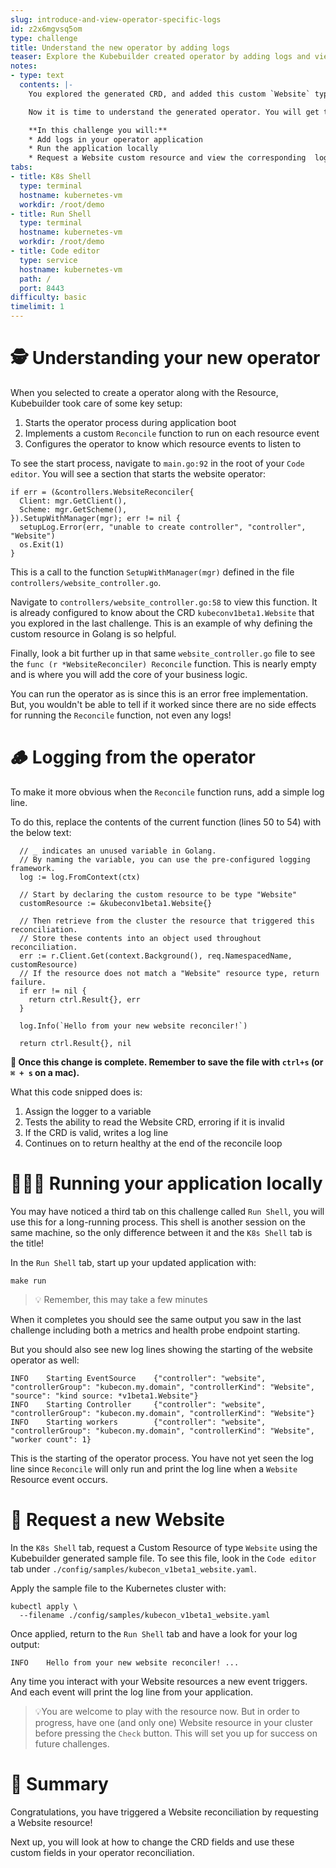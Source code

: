 ```yaml
---
slug: introduce-and-view-operator-specific-logs
id: z2x6mgvsq5om
type: challenge
title: Understand the new operator by adding logs
teaser: Explore the Kubebuilder created operator by adding logs and viewing them.
notes:
- type: text
  contents: |-
    You explored the generated CRD, and added this custom `Website` type to your cluster.

    Now it is time to understand the generated operator. You will get to see your application respond to a request for a Website custom resource.

    **In this challenge you will:**
    * Add logs in your operator application
    * Run the application locally
    * Request a Website custom resource and view the corresponding  logs
tabs:
- title: K8s Shell
  type: terminal
  hostname: kubernetes-vm
  workdir: /root/demo
- title: Run Shell
  type: terminal
  hostname: kubernetes-vm
  workdir: /root/demo
- title: Code editor
  type: service
  hostname: kubernetes-vm
  path: /
  port: 8443
difficulty: basic
timelimit: 1
---
```


🕵️ Understanding your new operator
==============

When you selected to create a operator along with the Resource, Kubebuilder took care of some key setup:

1. Starts the operator process during application boot
1. Implements a custom `Reconcile` function to run on each resource event
1. Configures the operator to know which resource events to listen to

To see the start process, navigate to `main.go:92` in the root of your `Code editor`. You will see a section that starts the website operator:

```
if err = (&controllers.WebsiteReconciler{
  Client: mgr.GetClient(),
  Scheme: mgr.GetScheme(),
}).SetupWithManager(mgr); err != nil {
  setupLog.Error(err, "unable to create controller", "controller", "Website")
  os.Exit(1)
}
```

This is a call to the function `SetupWithManager(mgr)`  defined in the file `controllers/website_controller.go`.

Navigate to `controllers/website_controller.go:58` to view this function. It is already configured to know about the CRD `kubeconv1beta1.Website` that you explored in the last challenge. This is an example of why defining the custom resource in Golang is so helpful.

Finally, look a bit further up in that same `website_controller.go` file to see the `func (r *WebsiteReconciler) Reconcile` function. This is nearly empty and is where you will add the core of your business logic.

You can run the operator as is since this is an error free implementation. But, you wouldn't be able to tell if it worked since there are no side effects for running the `Reconcile` function, not even any logs!

🪵 Logging from the operator
==============

To make it more obvious when the `Reconcile` function runs, add a simple log line.

To do this, replace the contents of the current function (lines 50 to 54) with the below text:

```
  // _ indicates an unused variable in Golang.
  // By naming the variable, you can use the pre-configured logging framework.
  log := log.FromContext(ctx)

  // Start by declaring the custom resource to be type "Website"
  customResource := &kubeconv1beta1.Website{}

  // Then retrieve from the cluster the resource that triggered this reconciliation.
  // Store these contents into an object used throughout reconciliation.
  err := r.Client.Get(context.Background(), req.NamespacedName, customResource)
  // If the resource does not match a "Website" resource type, return failure.
  if err != nil {
    return ctrl.Result{}, err
  }

  log.Info(`Hello from your new website reconciler!`)

  return ctrl.Result{}, nil
```

**💾 Once this change is complete. Remember to save the file with `ctrl+s` (or `⌘ + s` on a mac).**

What this code snipped does is:

1. Assign the logger to a variable
1. Tests the ability to read the Website CRD, erroring if it is invalid
1. If the CRD is valid, writes a log line
1. Continues on to return healthy at the end of the reconcile loop


🏃🏿‍♀️ Running your application locally
==============

You may have noticed a third tab on this challenge called `Run Shell`, you will use this for a long-running process. This shell is another session on the same machine, so the only difference between it and the `K8s Shell` tab is the title!

In the `Run Shell` tab, start up your updated application with:

```
make run
```

> 💡 Remember, this may take a few minutes

When it completes you should see the same output you saw in the last challenge including both a metrics and health probe endpoint starting.

But you should also see new log lines showing the starting of the website operator as well:

```
INFO    Starting EventSource    {"controller": "website", "controllerGroup": "kubecon.my.domain", "controllerKind": "Website", "source": "kind source: *v1beta1.Website"}
INFO    Starting Controller     {"controller": "website", "controllerGroup": "kubecon.my.domain", "controllerKind": "Website"}
INFO    Starting workers        {"controller": "website", "controllerGroup": "kubecon.my.domain", "controllerKind": "Website", "worker count": 1}
```

This is the starting of the operator process. You have not yet seen the log line since `Reconcile` will only run and print the log line when a `Website` Resource event occurs.

👀 Request a new Website
==============

In the `K8s Shell` tab, request a Custom Resource of type `Website` using the Kubebuilder generated sample file. To see this file, look in the `Code editor` tab under `./config/samples/kubecon_v1beta1_website.yaml`.

Apply the sample file to the Kubernetes cluster with:

```
kubectl apply \
  --filename ./config/samples/kubecon_v1beta1_website.yaml
```

Once applied, return to the `Run Shell` tab and have a look for your log output:

```
INFO    Hello from your new website reconciler! ...
```

Any time you interact with your Website resources a new event triggers. And each event will print the log line from your application.

> 💡You are welcome to play with the resource now. But in order to progress, have one (and only one) Website resource in your cluster before pressing the `Check` button. This will set you up for success on future challenges.

📕 Summary
==============

Congratulations, you have triggered a Website reconciliation by requesting a Website resource!

Next up, you will look at how to change the CRD fields and use these custom fields in your operator reconciliation.
